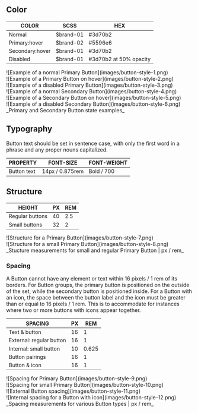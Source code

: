 ## Color

| COLOR            | SCSS                   | HEX                    |
|------------------|------------------------|------------------------|
| Normal           | $brand-01              | #3d70b2                |
| Primary:hover    | $brand-02              | #5596e6               |
| Secondary:hover  | $brand-01              | #3d70b2                |
| Disabled         | $brand-01              | #3d70b2 at 50% opacity |


<div data-insert-component="ImageGrid">
  <div>
    ![Example of a normal Primary Button](images/button-style-1.png)
  </div>
  <div>
    ![Example of a Primary Button on hover](images/button-style-2.png)
  </div>
  <div>
    ![Example of a disabled Primary Button](images/button-style-3.png)
  </div>
  <div>
    ![Example of a normal Secondary Button](images/button-style-4.png)
  </div>
  <div>
    ![Example of a Secondary Button on hover](images/button-style-5.png)
  </div>
  <div>
    ![Example of a disabled Secondary Button](images/button-style-6.png)
  </div>
</div>
_Primary and Secondary Button state examples_

## Typography

Button text should be set in sentence case, with only the first word in a phrase and any proper nouns capitalized.

| PROPERTY  | FONT-SIZE      | FONT-WEIGHT  |
|-------------|------------------|--------------|
| Button text | 14px / 0.875rem  | Bold / 700   |

## Structure

| HEIGHT          | PX | REM |
|-----------------|----|-----|
| Regular buttons | 40 | 2.5 |
| Small buttons   | 32 | 2   |

<div data-insert-component="ImageGrid">
  <div>
    ![Structure for a Primary Button](images/button-style-7.png)
  </div>
  <div>
    ![Structure for a small Primary Button](images/button-style-8.png)
  </div>
</div>
_Stucture measurements for small and regular Primary Button | px / rem_

### Spacing

A Button cannot have any element or text within 16 pixels / 1 rem of its borders. For Button groups, the primary button is positioned on the outside of the set, while the secondary button is positioned inside. For a Button with an icon, the space between the button label and the icon must be greater than or equal to 16 pixels / 1 rem. This is to accommodate for instances where two or more buttons with icons appear together.

| SPACING                 | PX | REM   |
|-------------------------|----|-------|
| Text & button           | 16 | 1     |
| External: regular button| 16 | 1     |
| Internal: small button  | 10 | 0.625 |
| Button pairings         | 16 | 1     |
| Button & icon           | 16 | 1     |

<div data-insert-component="ImageGrid">
  <div>
    ![Spacing for Primary Button](images/button-style-9.png)
  </div>
  <div>
    ![Spacing for small Primary Button](images/button-style-10.png)
  </div>
  <div>
    ![External Button spacing](images/button-style-11.png)
  </div>
  <div>
    ![Internal spacing for a Button with icon](images/button-style-12.png)
  </div>
</div>
_Spacing measurements for various Button types | px / rem_
